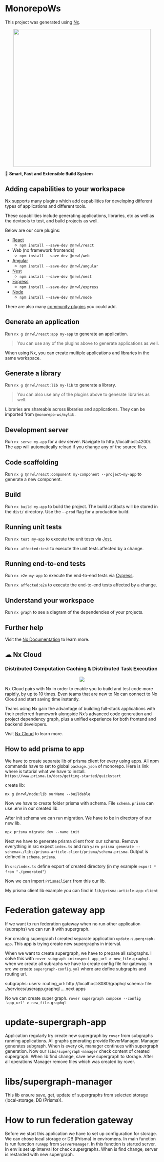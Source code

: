 

# MonorepoWs

This project was generated using [Nx](https://nx.dev).

<p style="text-align: center;"><img src="https://raw.githubusercontent.com/nrwl/nx/master/images/nx-logo.png" width="450"></p>

🔎 **Smart, Fast and Extensible Build System**

## Adding capabilities to your workspace

Nx supports many plugins which add capabilities for developing different types of applications and different tools.

These capabilities include generating applications, libraries, etc as well as the devtools to test, and build projects as well.

Below are our core plugins:

- [React](https://reactjs.org)
  - `npm install --save-dev @nrwl/react`
- Web (no framework frontends)
  - `npm install --save-dev @nrwl/web`
- [Angular](https://angular.io)
  - `npm install --save-dev @nrwl/angular`
- [Nest](https://nestjs.com)
  - `npm install --save-dev @nrwl/nest`
- [Express](https://expressjs.com)
  - `npm install --save-dev @nrwl/express`
- [Node](https://nodejs.org)
  - `npm install --save-dev @nrwl/node`

There are also many [community plugins](https://nx.dev/community) you could add.

## Generate an application

Run `nx g @nrwl/react:app my-app` to generate an application.

> You can use any of the plugins above to generate applications as well.

When using Nx, you can create multiple applications and libraries in the same workspace.

## Generate a library

Run `nx g @nrwl/react:lib my-lib` to generate a library.

> You can also use any of the plugins above to generate libraries as well.

Libraries are shareable across libraries and applications. They can be imported from `@monorepo-ws/mylib`.

## Development server

Run `nx serve my-app` for a dev server. Navigate to http://localhost:4200/. The app will automatically reload if you change any of the source files.

## Code scaffolding

Run `nx g @nrwl/react:component my-component --project=my-app` to generate a new component.

## Build

Run `nx build my-app` to build the project. The build artifacts will be stored in the `dist/` directory. Use the `--prod` flag for a production build.

## Running unit tests

Run `nx test my-app` to execute the unit tests via [Jest](https://jestjs.io).

Run `nx affected:test` to execute the unit tests affected by a change.

## Running end-to-end tests

Run `nx e2e my-app` to execute the end-to-end tests via [Cypress](https://www.cypress.io).

Run `nx affected:e2e` to execute the end-to-end tests affected by a change.

## Understand your workspace

Run `nx graph` to see a diagram of the dependencies of your projects.

## Further help

Visit the [Nx Documentation](https://nx.dev) to learn more.



## ☁ Nx Cloud

### Distributed Computation Caching & Distributed Task Execution

<p style="text-align: center;"><img src="https://raw.githubusercontent.com/nrwl/nx/master/images/nx-cloud-card.png"></p>

Nx Cloud pairs with Nx in order to enable you to build and test code more rapidly, by up to 10 times. Even teams that are new to Nx can connect to Nx Cloud and start saving time instantly.

Teams using Nx gain the advantage of building full-stack applications with their preferred framework alongside Nx’s advanced code generation and project dependency graph, plus a unified experience for both frontend and backend developers.

Visit [Nx Cloud](https://nx.app/) to learn more.

## How to add prisma to app
We have to create separate lib of prisma client for every using apps. All npm commands have to set to global `package.json` of monorepo. Here is link where is tutorial what we have to install. `https://www.prisma.io/docs/getting-started/quickstart`

create lib:

`nx g @nrwl/node:lib ourName --buildable`

Now we have to create folder prisma with schema. File `schema.prisma` can use .env in our created lib.

After init schema we can run migration. We have to be in directory of our new lib.

`npx prisma migrate dev --name init`

Next we have to generate prisma client from our schema. Remove everything in src expect `index.ts` and run `yarn prisma generate --schema=./libs/prisma-article-client/prisma/schema.prisma`. Output is defined in `schema.prisma`. 

In `src/index.ts` define export of created directory (in my example `export * from "./generated"`)

Now we can import `PrismaClient` from this our lib.

My prisma client lib example you can find in `lib/prisma-article-app-client`

# Federation gateway app
  If we want to run federation gateway when no run other application (subraphs) we can run it with supergraph.

  For creating supergraph I created separate application `update-supergraph-app`. This app is trying create new supergraphs in interval. 

  When we want to create supergraph, we have to prepare all subgraphs. I solve this with `rover subgraph introspect app_url > new_file.graphql`.
  when we create all subraphs we have to create config file for gateway. In src we create `supergraph-config.yml` where are define subgraphs and routing url.

  subgraphs:
    users:
      routing_url: http://localhost:8080/graphql
      schema:
        file: ./services/userapp.graphql
    ....next apps

  No we can create super graph.
  `rover supergraph compose --config  'app_url' > new_file.graphql`

  # update-supergraph-app
  Application regularly try create new supergraph by `rover` from subgraphs running applications. All graphs generating provide RoverManager. Manager generates subgraph. When is every ok, manager continues with supergraph generation. Now our `libs/supergraph-manager` check content of created supergraph. When lib find change, save new supergraph to storage. After all operations Manager remove files which was created by rover.

  # libs/supergraph-manager
  This lib ensure save, get, update of supergraphs from selected storage (local-storage, DB (Prisma)).

# How to run federation gateway
Before we start this application we have to set up configuration for storage. We can chose local storage or DB (Prisma) in enviromens. In main function is run function `runApp` from `ServerManager`. In this function is started server. In env is set up interval for check supergraphs. When is find change, server is restarded with new supergraph.












